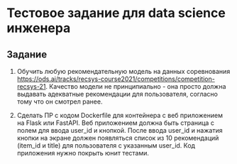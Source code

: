 # Тестовое задание для data science инженера

## Задание
1. Обучить любую рекомендательную модель на данных соревнования 
https://ods.ai/tracks/recsys-course2021/competitions/competition-recsys-21. 
Качество модели не принципиально - она просто должна выдавать адекватные 
рекомендации для пользователя, согласно тому что он смотрел ранее.

2. Сделать ПР с кодом Dockerfile для контейнера с веб приложением на Flask или 
FastAPI. Веб приложением должна быть страница с полем для ввода user_id и кнопкой. 
После ввода user_id и нажатия кнопки на экране должен появляться список из 10 
рекомендаций (item_id и title) для пользователя с указанным user_id. 
Код приложения нужно покрыть юнит тестами.
